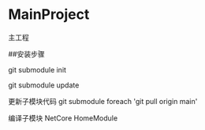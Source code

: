 # MainProject
主工程

##安装步骤

git submodule init

git submodule update

更新子模块代码
git submodule foreach 'git pull origin main'

编译子模块
NetCore
HomeModule
